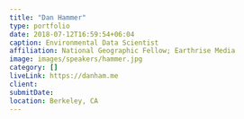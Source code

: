```yaml
---
title: "Dan Hammer"
type: portfolio
date: 2018-07-12T16:59:54+06:04
caption: Environmental Data Scientist
affiliation: National Geographic Fellow; Earthrise Media
image: images/speakers/hammer.jpg
category: []
liveLink: https://danham.me
client:
submitDate:
location: Berkeley, CA
---
```

